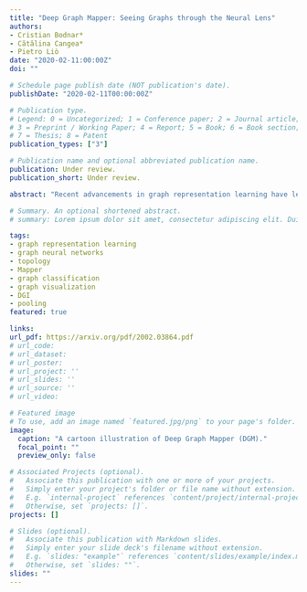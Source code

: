 ```yaml
---
title: "Deep Graph Mapper: Seeing Graphs through the Neural Lens"
authors:
- Cristian Bodnar*
- Cătălina Cangea*
- Pietro Liò
date: "2020-02-11:00:00Z"
doi: ""

# Schedule page publish date (NOT publication's date).
publishDate: "2020-02-11T00:00:00Z"

# Publication type.
# Legend: 0 = Uncategorized; 1 = Conference paper; 2 = Journal article;
# 3 = Preprint / Working Paper; 4 = Report; 5 = Book; 6 = Book section;
# 7 = Thesis; 8 = Patent
publication_types: ["3"]

# Publication name and optional abbreviated publication name.
publication: Under review.
publication_short: Under review.

abstract: "Recent advancements in graph representation learning have led to the emergence of condensed encodings that capture the main properties of a graph. However, even though these abstract representations are powerful for downstream tasks, they are not equally suitable for visualisation purposes. In this work, we merge Mapper, an algorithm from the field of Topological Data Analysis (TDA), with the expressive power of Graph Neural Networks (GNNs) to produce hierarchical, topologically-grounded visualisations of graphs. These visualisations do not only help discern the structure of complex graphs but also provide a means of understanding the models applied to them for solving various tasks. We further demonstrate the suitability of Mapper as a topological framework for graph pooling by mathematically proving an equivalence with minCUT and DiffPool. Building upon this framework, we introduce a novel pooling algorithm based on PageRank, which obtains competitive results with state-of-the-art methods on graph classification benchmarks."

# Summary. An optional shortened abstract.
# summary: Lorem ipsum dolor sit amet, consectetur adipiscing elit. Duis posuere tellus ac convallis placerat. Proin tincidunt magna sed ex sollicitudin condimentum.

tags:
- graph representation learning
- graph neural networks
- topology
- Mapper
- graph classification
- graph visualization
- DGI
- pooling
featured: true

links:
url_pdf: https://arxiv.org/pdf/2002.03864.pdf
# url_code: 
# url_dataset: 
# url_poster: 
# url_project: ''
# url_slides: ''
# url_source: ''
# url_video: 

# Featured image
# To use, add an image named `featured.jpg/png` to your page's folder.
image:
  caption: "A cartoon illustration of Deep Graph Mapper (DGM)."
  focal_point: ""
  preview_only: false

# Associated Projects (optional).
#   Associate this publication with one or more of your projects.
#   Simply enter your project's folder or file name without extension.
#   E.g. `internal-project` references `content/project/internal-project/index.md`.
#   Otherwise, set `projects: []`.
projects: []

# Slides (optional).
#   Associate this publication with Markdown slides.
#   Simply enter your slide deck's filename without extension.
#   E.g. `slides: "example"` references `content/slides/example/index.md`.
#   Otherwise, set `slides: ""`.
slides: ""
---
```

